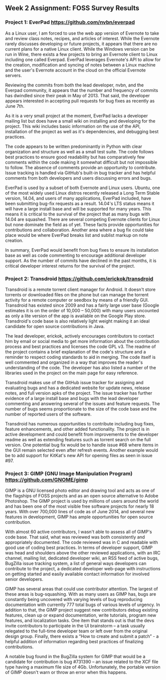 ## Week 2 Assignment: FOSS Survey Results ##

### Project 1: EverPad https://github.com/nvbn/everpad ###
<p> As a Linux user, I am forced to use the web app version of Evernote to take and review class notes, recipes, and articles of interest. While the Evernote rarely discusses developing or future projects, it appears that there are no current plans for a native Linux client. While the Windows version can be run in Wine, there exists a few projects to bring an Evernote client to Linux including one called Everpad. EverPad leverages Evernote's API to allow for the creation, modification and syncing of notes between a Linux machine and the user's Evernote account in the cloud on the official Evernote servers. </p>

<p>Reviewing the commits from both the lead developer, nvbn, and the Everpad community, it appears that the number and frequency of commits has dwindled since their peak in May of 2013.  That said, the developer appears interested in accepting pull requests for bug fixes as recently as June 7th. </p>

<p>As it is a very small project at the moment, EverPad lacks a developer mailing list but does have a small wiki on installing and developing for the project. This wiki includes basic information on the use of the API, installation of the project as well as it's dependencies, and debugging best practices. </p>

<p>The code appears to be written predominantly in Python with clear organization and structure as well as a small test suite. The code follows best practices to ensure good readability but has comparatively few comments within the code making it somewhat difficult but not impossible to follow. The absence of comments provide an opportunity to contribute. Issue tracking is handled via GitHub's built-in bug tracker and has helpful comments from both developers and users discussing errors and bugs.</p>

<p>EverPad is used by a subset of both Evernote and Linux users. Ubuntu, one of the most widely used Linux distros recently released a Long Term Stable version, 14.04, and users of many applications, EverPad included, have been submitting bug-fix requests as a result. 14.04's LTS status means it will have a large install base and will be supported for many years. This means it is critical to the survival of the project that as many bugs with 14.04 are squashed. There are several competing Evernote clients for Linux but none dominate the field as of yet. These facts provide opportunities for contributions and collaboration. Another area where a bug fix could take place would be where EverPad breaks list and sublist markup on note creation. </p>

<p>In summary, EverPad would benefit from bug fixes to ensure its installation base as well as code commenting to encourage additional developer support. As the number of commits have declined in the past months, it is critical developer interest returns for the survival of the project.  </p>

### Project 2: Transdroid https://github.com/erickok/transdroid ###
<p>	Transdroid is a remote torrent client manager for Android. It doesn't store torrents or downloaded files on the phone but can manage the torrent activity for a remote computer or seedbox by means of a friendly GUI. Transdroid has existed since 2009 and has a fairly large user base (Google estimates it is on the order of 10,000 – 50,000) with many users uncounted as only a lite version of the app is available on the Google Play store. Transdroid's code base is also relatively light weight making it an ideal candidate for open source contributions in Java. </p>

<p>The lead developer, erickok, actively encourages contributors to contact him by email or social media to get more information about the contribution process and best practices and licenses the code GPL v3.  The readme of the project contains a brief explanation of the code's structure and a reminder to respect coding standards to aid in merging. The code itself is well commented and organized in a way that improves the reader's understanding of the code. The developer has also listed a number of the libraries used in the project on the main page for easy reference. </p>

<p>Transdroid makes use of the GitHub issue tracker for assigning and evaluating bugs and has a dedicated website for update news,  release notes, and full version apks of the project. The issue tracker has further evidence of a large install base and bugs with the lead developer commenting and answering several of the issues and feature requests. The number of bugs seems proportionate to the size of the code base and the number of reported users of the software. </p>

<p>Transdroid has numerous opportunities to contribute including bug fixes, feature enhancements, and other added functionality. The project is in active development and could benefit from improvements to the developer readme as well as extending features such as torrent search on the full version. One potential bug fix would be to handle issue #68 where items in the GUI remain selected even after refresh events. Another example would be to add support for KitKat's new API for opening files as seen in issue #97. </p>

### Project 3: GIMP (GNU Image Manipulation Program) https://github.com/GNOME/gimp ###
	
<p>	GIMP is a GNU licensed photo editor and drawing tool and acts as one of the flagships of FOSS projects and as an open source alternative to Adobe Photoshop. The GIMP project is used by millions of users around the world and has been one of the most visible free software projects for nearly 18 years. With over 700,000 lines of code as of June  2014, and several new features in development, GIMP has ample opportunities for open source contribution. </p>
<p>With almost 60 active contributors, I wasn't able to assess all of GIMP's code base. That said, what was reviewed was both consistently and appropriately documented. The code reviewed was in C and readable with good use of coding best practices. In terms of developer support, GIMP was head and shoulders above the other reviewed applications, with an IRC channel, mailing list, dedicated developer wiki, an RSS feed of active bugs, BugZilla issue tracking system, a list of general ways developers can contribute to the project, a dedicated developer web-page with instructions on getting started and easily available contact information for involved senior developers. </p>
<p>GIMP has several areas that could use contributor attention. The largest of these areas is bug-squashing. With as many users as GIMP has, bugs are constantly being uncovered with varying levels of bug reproducing documentation with currently 777 total bugs of various levels of urgency.  In addition to that, the GIMP project suggest new contributors debug existing features, clean up or expand documentation, write tutorials, program new features, and localization tasks. One item that stands out is that the devs invite contributors to participate in the UI brainstorm – a task usually relegated to the full-time developer team or left over from the original design group. Finally, there exists a “How to create and submit a patch” - a helpful addition of information regarding best practices of finalizing contributions. </p>
<p>A notable bug found in the BugZilla system for GIMP that would be a candidate for contribution is bug #731390 – an issue related to the XCF file type having a maximum file size of 4Gb.  Unfortunately, the portable version of GIMP doesn't warn or throw an error when this happens.</p>
